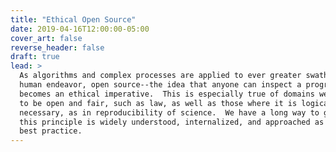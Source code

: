 ```yaml
---
title: "Ethical Open Source"
date: 2019-04-16T12:00:00-05:00
cover_art: false
reverse_header: false
draft: true
lead: >
  As algorithms and complex processes are applied to ever greater swathes of
  human endeavor, open source--the idea that anyone can inspect a program--
  becomes an ethical imperative.  This is especially true of domains we expect
  to be open and fair, such as law, as well as those where it is logically
  necessary, as in reproducibility of science.  We have a long way to go before
  this principle is widely understood, internalized, and approached as
  best practice.
---
```

